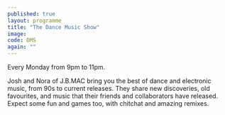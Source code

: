 ```yaml
---
published: true
layout: programme
title: "The Dance Music Show"
image: 
code: DMS
again: ""
---
```

Every Monday from 9pm to 11pm. 

Josh and Nora of J.B.MAC bring you the best of dance and electronic music, from 90s to current releases. They share new discoveries, old favourites, and music that their friends and collaborators have released. Expect some fun and games too, with chitchat and amazing remixes. 